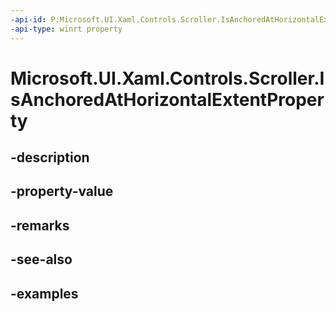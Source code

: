 ```yaml
---
-api-id: P:Microsoft.UI.Xaml.Controls.Scroller.IsAnchoredAtHorizontalExtentProperty
-api-type: winrt property
---
```


<!-- Property syntax.
public DependencyProperty IsAnchoredAtHorizontalExtentProperty { get; }
-->

# Microsoft.UI.Xaml.Controls.Scroller.IsAnchoredAtHorizontalExtentProperty

## -description

## -property-value

## -remarks

## -see-also

## -examples

